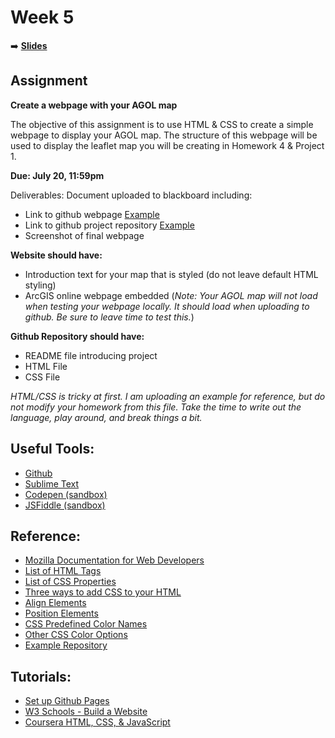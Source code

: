 <!-- .slide: data-background="./Images/header.svg" data-background-repeat="none" data-background-size="40% 40%" data-background-position="center 10%" class="header" -->
# Week 5

➡️ [**Slides**](https://shelleyhoover.github.io/UPP4652021/Slides/revealjsSlides/week5.html)

## Assignment
**Create a webpage with your AGOL map**

The objective of this assignment is to use HTML & CSS to create a simple webpage to display your AGOL map. The structure of this webpage will be used to display the leaflet map you will be creating in Homework 4 & Project 1. 

**Due:  July 20, 11:59pm**

Deliverables: 
Document uploaded to blackboard including: 
- Link to github webpage  [Example](https://shelleyhoover.github.io/upp465example/)
- Link to github project repository [Example](https://github.com/shelleyhoover/upp465example)
- Screenshot of final webpage

**Website should have:** 
- Introduction text for your map that is styled (do not leave default HTML styling) 
- ArcGIS online webpage embedded (*Note: Your AGOL map will not load when testing your webpage locally. It should load when uploading to github. Be sure to leave time to test this.*)

**Github Repository should have:**
- README file introducing project
- HTML File
- CSS File

*HTML/CSS is tricky at first. I am uploading an example for reference, but do not modify your homework from this file. Take the time to write out the language, play around, and break things a bit.* 

## Useful Tools:
- [Github](https://github.com/)
- [Sublime Text](https://www.sublimetext.com/)
- [Codepen (sandbox)](https://codepen.io/)
- [JSFiddle (sandbox)](https://jsfiddle.net/)

## Reference:
- [Mozilla Documentation for Web Developers](https://developer.mozilla.org/en-US/docs/Web/)
- [List of HTML Tags](https://www.w3schools.com/tags/)
- [List of CSS Properties](https://www.w3schools.com/cssref/default.asp)
- [Three ways to add CSS to your HTML](https://www.w3schools.com/html/html_css.asp)
- [Align Elements](https://www.w3schools.com/css/css_align.asp)
- [Position Elements](https://www.w3schools.com/css/css_positioning.asp)
- [CSS Predefined Color Names](https://www.w3schools.com/colors/colors_names.asp)
- [Other CSS Color Options](https://www.w3schools.com/cssref/css_colors_legal.asp)
- [Example Repository](https://github.com/shelleyhoover/upp465example)

## Tutorials: 
- [Set up Github Pages](https://pages.github.com/)
- [W3 Schools - Build a Website](https://www.w3schools.com/howto/howto_website.asp)
- [Coursera HTML, CSS, & JavaScript](https://www.coursera.org/learn/html-css-javascript-for-web-developers)

